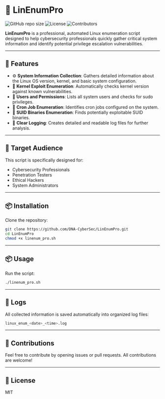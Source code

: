 # 🔐 LinEnumPro

![GitHub repo size](https://img.shields.io/github/repo-size/DNA-CyberSec/LinEnumPro)
![License](https://img.shields.io/github/license/DNA-CyberSec/LinEnumPro)
![Contributors](https://img.shields.io/github/contributors/DNA-CyberSec/LinEnumPro)

**LinEnumPro** is a professional, automated Linux enumeration script designed to help cybersecurity professionals quickly gather critical system information and identify potential privilege escalation vulnerabilities.

---

## 🚀 Features

- ⚙️ **System Information Collection**: Gathers detailed information about the Linux OS version, kernel, and basic system configuration.
- 🐧 **Kernel Exploit Enumeration**: Automatically checks kernel version against known vulnerabilities.
- 👥 **Users and Permissions**: Lists all system users and checks for sudo privileges.
- 📅 **Cron Job Enumeration**: Identifies cron jobs configured on the system.
- 🔑 **SUID Binaries Enumeration**: Finds potentially exploitable SUID binaries.
- 📑 **Clear Logging**: Creates detailed and readable log files for further analysis.

---

## 🎯 Target Audience

This script is specifically designed for:

- Cybersecurity Professionals
- Penetration Testers
- Ethical Hackers
- System Administrators

---

## 📦 Installation

Clone the repository:

```bash
git clone https://github.com/DNA-CyberSec/LinEnumPro.git
cd LinEnumPro
chmod +x linenum_pro.sh
```

---

## 📦 Usage

Run the script:

```bash
./linenum_pro.sh
```

---

## 📝 Logs

All collected information is saved automatically into organized log files:

```bash
linux_enum_<date>_<time>.log
```

---

## 🤝 Contributions

Feel free to contribute by opening issues or pull requests. All contributions are welcome!

---

## 📄 License

MIT

